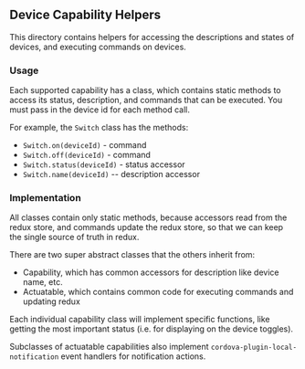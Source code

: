 ## Device Capability Helpers
This directory contains helpers for accessing the descriptions and states of
devices, and executing commands on devices.

### Usage
Each supported capability has a class, which contains static methods to access
its status, description, and commands that can be executed. You must pass in
the device id for each method call.

For example, the ```Switch``` class has the methods:
- ```Switch.on(deviceId)``` - command
- ```Switch.off(deviceId)``` - command
- ```Switch.status(deviceId)``` - status accessor
- ```Switch.name(deviceId)``` -- description accessor

### Implementation
All classes contain only static methods, because accessors read from the redux
store, and commands update the redux store, so that we can keep the single
source of truth in redux.

There are two super abstract classes that the others inherit from:
- Capability, which has common accessors for description like device name, etc.
- Actuatable, which contains common code for executing commands and updating redux

Each individual capability class will implement specific functions, like getting
the most important status (i.e. for displaying on the device toggles).

Subclasses of actuatable capabilities also implement
```cordova-plugin-local-notification``` event handlers for notification actions.